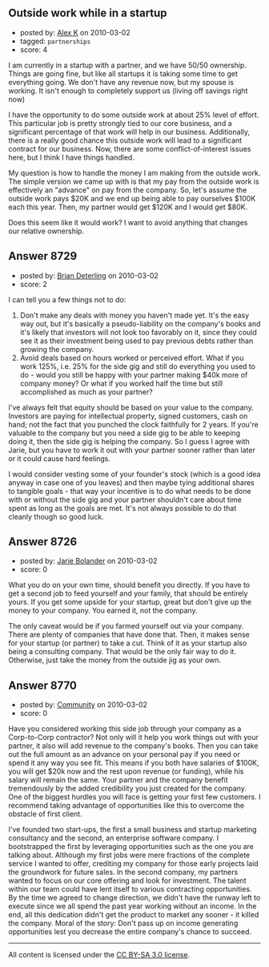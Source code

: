 ## Outside work while in a startup

- posted by: [Alex K](https://stackexchange.com/users/-1/2734-alex-k) on 2010-03-02
- tagged: `partnerships`
- score: 4

I am currently in a startup with a partner, and we have 50/50 ownership.  Things are going fine, but like all startups it is taking some time to get everything going.  We don't have any revenue now, but my spouse is working.  It isn't enough to completely support us (living off savings right now)

I have the opportunity to do some outside work at about 25% level of effort.  This particular job is pretty strongly tied to our core business, and a significant percentage of that work will help in our business.  Additionally, there is a really good chance this outside work will lead to a significant contract for our business.  Now, there are some conflict-of-interest issues here, but I think I have things handled.

My question is how to handle the money I am making from the outside work.  The simple version we came up with is that my pay from the outside work is effectively an "advance" on pay from the company.  So, let's assume the outside work pays $20K and we end up being able to pay ourselves $100K each this year.  Then, my partner would get $120K and I would get $80K.

Does this seem like it would work?  I want to avoid anything that changes our relative ownership.


## Answer 8729

- posted by: [Brian Deterling](https://stackexchange.com/users/-1/496-brian-deterling) on 2010-03-02
- score: 2

I can tell you a few things not to do:

 1. Don't make any deals with money you haven't made yet. It's the easy way out, but it's basically a pseudo-liability on the company's books and it's likely that investors will not look too favorably on it, since they could see it as their investment being used to pay previous debts rather than growing the company.
 2. Avoid deals based on hours worked or perceived effort. What if you work 125%, i.e. 25% for the side gig and still do everything you used to do - would you still be happy with your partner making $40k more of company money?  Or what if you worked half the time but still accomplished as much as your partner?

I've always felt that equity should be based on your value to the company. Investors are paying for intellectual property, signed customers, cash on hand; not the fact that you punched the clock faithfully for 2 years. If you're valuable to the company but you need a side gig to be able to keeping doing it, then the side gig is helping the company. So I guess I agree with Jarie, but you have to work it out with your partner sooner rather than later or it could cause hard feelings.  

I would consider vesting some of your founder's stock (which is a good idea anyway in case one of you leaves) and then maybe tying additional shares to tangible goals - that way your incentive is to do what needs to be done with or without the side gig and your partner shouldn't care about time spent as long as the goals are met.  It's not always possible to do that cleanly though so good luck. 


## Answer 8726

- posted by: [Jarie Bolander](https://stackexchange.com/users/-1/585-jarie-bolander) on 2010-03-02
- score: 0

What you do on your own time, should benefit you directly. If you have to get a second job to feed yourself and your family, that should be entirely yours. If you get some upside for your startup, great but don't give up the money to your company. You earned it, not the company.

The only caveat would be if you farmed yourself out via your company. There are plenty of companies that have done that. Then, it makes sense for your startup (or partner) to take a cut. Think of it as your startup also being a consulting company. That would be the only fair way to do it. Otherwise, just take the money from the outside jig as your own.


## Answer 8770

- posted by: [Community](https://stackexchange.com/users/-1/-1-community) on 2010-03-02
- score: 0

Have you considered working this side job through your company as a Corp-to-Corp contractor?  Not only will it help you work things out with your partner, it also will add revenue to the company's books.  Then you can take out the full amount as an advance on your personal pay if you need or spend it any way you see fit.  This means if you both have salaries of $100K, you will get $20k now and the rest upon revenue (or funding), while his salary will remain the same.  Your partner and the company benefit tremendously by the added credibility you just created for the company.  One of the biggest hurdles you will face is getting your first few customers.  I recommend taking advantage of opportunities like this to overcome the obstacle of first client.  

I've founded two start-ups, the first a small business and startup marketing consultancy and the second, an enterprise software company.  I bootstrapped the first by leveraging opportunities such as the one you are talking about.  Although my first jobs were mere fractions of the complete service I wanted to offer, crediting my company for those early projects laid the groundwork for future sales.  In the second company, my partners wanted to focus on our core offering and look for investment.  The talent within our team could have lent itself to various contracting opportunities.  By the time we agreed to change direction, we didn't have the runway left to execute since we all spend the past year working without an income.  In the end, all this dedication didn't get the product to market any sooner - it killed the company.  Moral of the story: Don't pass up on income generating opportunities lest you decrease the entire company's chance to succeed.



---

All content is licensed under the [CC BY-SA 3.0 license](https://creativecommons.org/licenses/by-sa/3.0/).
